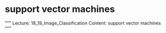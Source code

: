 # support vector machines

"""
Lecture: 18_19_Image_Classification
Content: support vector machines
"""

